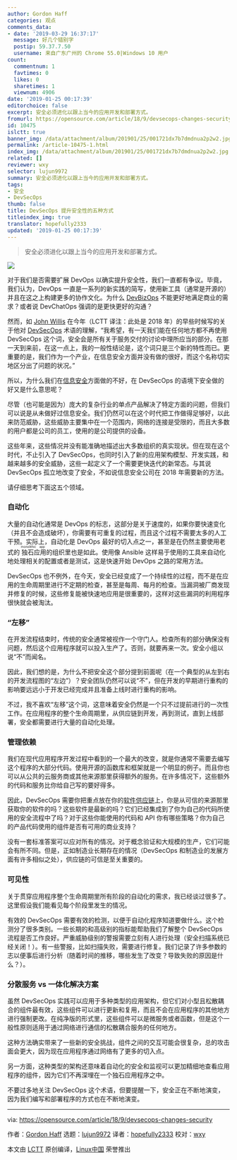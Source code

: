 ```yaml
---
author: Gordon Haff
categories: 观点
comments_data:
- date: '2019-03-29 16:37:17'
  message: 好几个错别字
  postip: 59.37.7.50
  username: 来自广东广州的 Chrome 55.0|Windows 10 用户
count:
  commentnum: 1
  favtimes: 0
  likes: 0
  sharetimes: 1
  viewnum: 4906
date: '2019-01-25 00:17:39'
editorchoice: false
excerpt: 安全必须进化以跟上当今的应用开发和部署方式。
fromurl: https://opensource.com/article/18/9/devsecops-changes-security
id: 10475
islctt: true
banner_img: /data/attachment/album/201901/25/001721dx7b7dmdnua2p2w2.jpg
permalink: /article-10475-1.html
index_img: /data/attachment/album/201901/25/001721dx7b7dmdnua2p2w2.jpg.thumb.jpg
related: []
reviewer: wxy
selector: lujun9972
summary: 安全必须进化以跟上当今的应用开发和部署方式。
tags:
- 安全
- DevSecOps
thumb: false
title: DevSecOps 提升安全性的五种方式
titleindex_img: true
translator: hopefully2333
updated: '2019-01-25 00:17:39'
---
```



> 
> 安全必须进化以跟上当今的应用开发和部署方式。
> 
> 
> 


![](/data/attachment/album/201901/25/001721dx7b7dmdnua2p2w2.jpg)


对于我们是否需要扩展 DevOps 以确实提升安全性，我们一直都有争议。毕竟，我们认为，DevOps 一直是一系列的新实践的简写，使用新工具（通常是开源的）并且在这之上构建更多的协作文化。为什么 [DevBizOps](https://opensource.com/article/18/5/steps-apply-devops-culture-beyond-it) 不能更好地满足商业的需求？或者说 DevChatOps 强调的是更快更好的沟通？


然而，如 [John Willis](https://www.devsecopsdays.com/articles/its-just-a-name) 在今年（LCTT 译注：此处是 2018 年）的早些时候写的关于他对 [DevSecOps](https://opensource.com/article/18/4/devsecops) 术语的理解，“我希望，有一天我们能在任何地方都不再使用 DevSecOps 这个词，安全会是所有关于服务交付的讨论中理所应当的部分。在那一天到来前，在这一点上，我的一般性结论是，这个词只是三个新的特性而已。更重要的是，我们作为一个产业，在信息安全方面并没有做的很好，而这个名称切实地区分出了问题的状况。”


所以，为什么我们在[信息安全](https://opensource.com/article/18/6/where-cycle-security-devops)方面做的不好，在 DevSecOps 的语境下安全做的好又是什么意思呢？


尽管（也可能是因为）庞大的复杂行业的单点产品解决了特定方面的问题，但我们可以说是从未做好过信息安全。我们仍然可以在这个时代把工作做得足够好，以此来防范威胁，这些威胁主要集中在一个范围内，网络的连接是受限的，而且大多数的用户都是公司的员工，使用的是公司提供的设备。


这些年来，这些情况并没有能准确地描述出大多数组织的真实现状。但在现在这个时代，不止引入了 DevSecOps，也同时引入了新的应用架构模型、开发实践，和越来越多的安全威胁，这些一起定义了一个需要更快迭代的新常态。与其说 DevSecOps 孤立地改变了安全，不如说信息安全公司在 2018 年需要新的方法。


请仔细思考下面这五个领域。


### 自动化


大量的自动化通常是 DevOps 的标志，这部分是关于速度的，如果你要快速变化（并且不会造成破坏），你需要有可重复的过程，而且这个过程不需要太多的人工干预。实际上，自动化是 DevOps 最好的切入点之一，甚至是在仍然主要使用老式的<ruby> 独石应用 <rt>  monolithic app </rt></ruby>的组织里也是如此。使用像 Ansible 这样易于使用的工具来自动化地处理相关的配置或者是测试，这是快速开始 DevOps 之路的常用方法。


DevSecOps 也不例外，在今天，安全已经变成了一个持续性的过程，而不是在应用的生命周期里进行不定期的检查，甚至是每周、每月的检查。当漏洞被厂商发现并修复的时候，这些修复能被快速地应用是很重要的，这样对这些漏洞的利用程序很快就会被淘汰。


### “左移”


在开发流程结束时，传统的安全通常被视作一个守门人。检查所有的部分确保没有问题，然后这个应用程序就可以投入生产了。否则，就要再来一次。安全小组以说“不”而闻名。


因此，我们想的是，为什么不把安全这个部分提到前面呢（在一个典型的从左到右的开发流程图的“左边”）？安全团队仍然可以说“不”，但在开发的早期进行重构的影响要远远小于开发已经完成并且准备上线时进行重构的影响。


不过，我不喜欢“左移”这个词，这意味着安全仍然是一个只不过提前进行的一次性工作。在应用程序的整个生命周期里，从供应链到开发，再到测试，直到上线部署，安全都需要进行大量的自动化处理。


### 管理依赖


我们在现代应用程序开发过程中看到的一个最大的改变，就是你通常不需要去编写这个程序的大部分代码。使用开源的函数库和框架就是一个明显的例子。而且你也可以从公共的云服务商或其他来源那里获得额外的服务。在许多情况下，这些额外的代码和服务比你给自己写的要好得多。


因此，DevSecOps 需要你把重点放在你的[软件供应链](https://opensource.com/article/17/1/be-open-source-supply-chain)上，你是从可信的来源那里获取你的软件的吗？这些软件是最新的吗？它们已经集成到了你为自己的代码所使用的安全流程中了吗？对于这些你能使用的代码和 API 你有哪些策略？你为自己的产品代码使用的组件是否有可用的商业支持？


没有一套标准答案可以应对所有的情况。对于概念验证和大规模的生产，它们可能会有所不同。但是，正如制造业长期存在的情况（DevSecOps 和制造业的发展方面有许多相似之处），供应链的可信是至关重要的。


### 可见性


关于贯穿应用程序整个生命周期里所有阶段的自动化的需求，我已经谈过很多了。这里假设我们能看见每个阶段里发生的情况。


有效的 DevSecOps 需要有效的检测，以便于自动化程序知道要做什么。这个检测分了很多类别。一些长期的和高级别的指标能帮助我们了解整个 DevSecOps 流程是否工作良好。严重威胁级别的警报需要立刻有人进行处理（安全扫描系统已经关闭！）。有一些警报，比如扫描失败，需要进行修复。我们记录了许多参数的志以便事后进行分析（随着时间的推移，哪些发生了改变？导致失败的原因是什么？）。


### 分散服务 vs 一体化解决方案


虽然 DevSecOps 实践可以应用于多种类型的应用架构，但它们对小型且松散耦合的组件最有效，这些组件可以进行更新和复用，而且不会在应用程序的其他地方进行强制更改。在纯净版的形式里，这些组件可以是微服务或者函数，但是这个一般性原则适用于通过网络进行通信的松散耦合服务的任何地方。


这种方法确实带来了一些新的安全挑战，组件之间的交互可能会很复杂，总的攻击面会更大，因为现在应用程序通过网络有了更多的切入点。


另一方面，这种类型的架构还意味着自动化的安全和监视可以更加精细地查看应用程序的组件，因为它们不再深埋在一个独石应用程序之中。


不要过多地关注 DevSecOps 这个术语，但要提醒一下，安全正在不断地演变，因为我们编写和部署程序的方式也在不断地演变。




---


via: <https://opensource.com/article/18/9/devsecops-changes-security>


作者：[Gordon Haff](https://opensource.com/users/ghaff) 选题：[lujun9972](https://github.com/lujun9972) 译者：[hopefully2333](https://github.com/hopefully2333) 校对：[wxy](https://github.com/wxy)


本文由 [LCTT](https://github.com/LCTT/TranslateProject) 原创编译，[Linux中国](https://linux.cn/) 荣誉推出